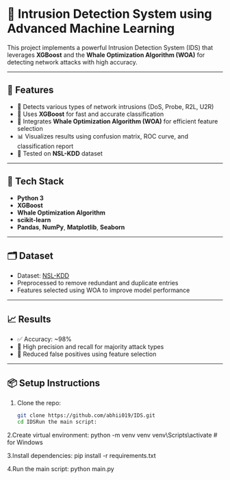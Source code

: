 # 🚨 Intrusion Detection System using Advanced Machine Learning

This project implements a powerful Intrusion Detection System (IDS) that leverages **XGBoost** and the **Whale Optimization Algorithm (WOA)** for detecting network attacks with high accuracy.

---

## 📌 Features

- 🔐 Detects various types of network intrusions (DoS, Probe, R2L, U2R)
- 🚀 Uses **XGBoost** for fast and accurate classification
- 🧠 Integrates **Whale Optimization Algorithm (WOA)** for efficient feature selection
- 📊 Visualizes results using confusion matrix, ROC curve, and classification report
- 🧪 Tested on **NSL-KDD** dataset

---

## 🧰 Tech Stack

- **Python 3**
- **XGBoost**
- **Whale Optimization Algorithm**
- **scikit-learn**
- **Pandas**, **NumPy**, **Matplotlib**, **Seaborn**

---

## 🗂️ Dataset

- Dataset: [NSL-KDD](https://www.unb.ca/cic/datasets/nsl.html)
- Preprocessed to remove redundant and duplicate entries
- Features selected using WOA to improve model performance

---

## 📈 Results

- ✅ Accuracy: ~98%
- 🎯 High precision and recall for majority attack types
- 🧹 Reduced false positives using feature selection

---

## 📦 Setup Instructions

1. Clone the repo:
   ```bash
   git clone https://github.com/abhii019/IDS.git
   cd IDSRun the main script:

2.Create virtual environment:
python -m venv venv
venv\Scripts\activate  # for Windows

3.Install dependencies:
pip install -r requirements.txt

4.Run the main script:
python main.py


